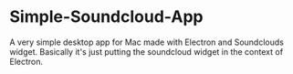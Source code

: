 # Simple-Soundcloud-App
A very simple desktop app for Mac made with Electron and Soundclouds widget. Basically it's just putting the soundcloud widget in the context of Electron.

